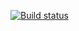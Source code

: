 [![Build status](https://ci.appveyor.com/api/projects/status/glquhwhu0gjracho?svg=true)](https://ci.appveyor.com/project/laramuraveva/1-2-api-ci-excersice3)